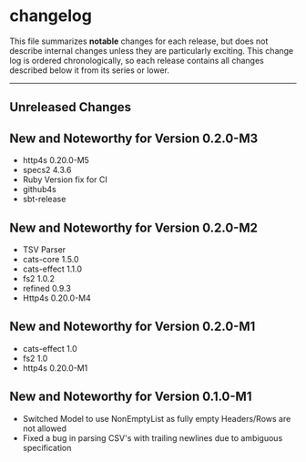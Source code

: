 # changelog

This file summarizes **notable** changes for each release, but does not describe internal changes unless they are particularly exciting. This change log is ordered chronologically, so each release contains all changes described below it from its series or lower.

----

## <a name="Unreleased"></a>Unreleased Changes

## <a name="0.2.0-M3"></a>New and Noteworthy for Version 0.2.0-M3

- http4s 0.20.0-M5
- specs2 4.3.6
- Ruby Version fix for CI
- github4s
- sbt-release

## <a name="0.2.0-M2"></a>New and Noteworthy for Version 0.2.0-M2

- TSV Parser
- cats-core 1.5.0
- cats-effect 1.1.0
- fs2 1.0.2
- refined 0.9.3
- Http4s 0.20.0-M4

## <a name="0.2.0-M1"></a>New and Noteworthy for Version 0.2.0-M1

- cats-effect 1.0
- fs2 1.0
- http4s 0.20.0-M1

## <a name="0.1.0-M1"></a>New and Noteworthy for Version 0.1.0-M1

- Switched Model to use NonEmptyList as fully empty Headers/Rows are not allowed
- Fixed a bug in parsing CSV's with trailing newlines due to ambiguous specification
